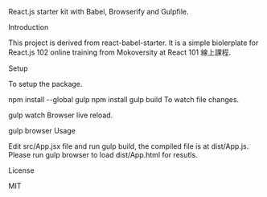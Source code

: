 React.js starter kit with Babel, Browserify and Gulpfile.

Introduction

This project is derived from react-babel-starter. It is a simple biolerplate for React.js 102 online training from Mokoversity at React 101 線上課程.

Setup

To setup the package.

npm install --global gulp
npm install
gulp build
To watch file changes.

gulp watch
Browser live reload.

gulp browser
Usage

Edit src/App.jsx file and run gulp build, the compiled file is at dist/App.js. Please run gulp browser to load dist/App.html for resutls.

License

MIT